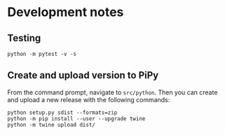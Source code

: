 # Development notes


## Testing

```
python -m pytest -v -s
```


## Create and upload version to PiPy

From the command prompt, navigate to `src/python`. Then you can create and upload a new release with the following commands:

```
python setup.py sdist --formats=zip
python -m pip install --user --upgrade twine
python -m twine upload dist/
```